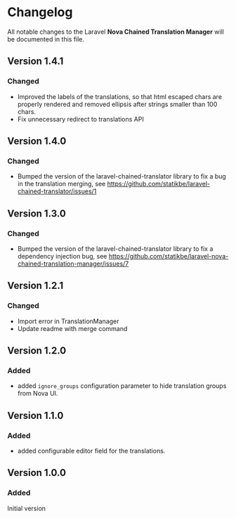 # Changelog

All notable changes to the Laravel __Nova Chained Translation Manager__ will be documented in this file.

## Version 1.4.1
### Changed
- Improved the labels of the translations, so that html escaped chars are properly rendered and removed ellipsis after strings smaller than 100 chars.
- Fix unnecessary redirect to translations API

## Version 1.4.0
### Changed
- Bumped the version of the laravel-chained-translator library to fix a bug in the translation merging, see https://github.com/statikbe/laravel-chained-translator/issues/1

## Version 1.3.0
### Changed
- Bumped the version of the laravel-chained-translator library to fix a dependency injection bug, see https://github.com/statikbe/laravel-nova-chained-translation-manager/issues/7

## Version 1.2.1
### Changed
- Import error in TranslationManager
- Update readme with merge command

## Version 1.2.0
### Added
- added `ignore_groups` configuration parameter to hide translation groups from Nova UI.

## Version 1.1.0
### Added
- added configurable editor field for the translations.

## Version 1.0.0 
### Added
Initial version
